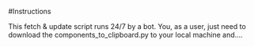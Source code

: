 #Instructions

This fetch & update script runs 24/7 by a bot. You, as a user, just need to download the components_to_clipboard.py to your local machine and....
